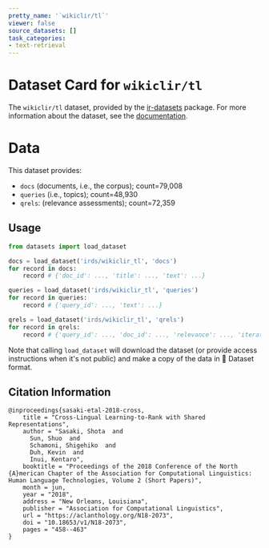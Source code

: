 ```yaml
---
pretty_name: '`wikiclir/tl`'
viewer: false
source_datasets: []
task_categories:
- text-retrieval
---
```


# Dataset Card for `wikiclir/tl`

The `wikiclir/tl` dataset, provided by the [ir-datasets](https://ir-datasets.com/) package.
For more information about the dataset, see the [documentation](https://ir-datasets.com/wikiclir#wikiclir/tl).

# Data

This dataset provides:
 - `docs` (documents, i.e., the corpus); count=79,008
 - `queries` (i.e., topics); count=48,930
 - `qrels`: (relevance assessments); count=72,359


## Usage

```python
from datasets import load_dataset

docs = load_dataset('irds/wikiclir_tl', 'docs')
for record in docs:
    record # {'doc_id': ..., 'title': ..., 'text': ...}

queries = load_dataset('irds/wikiclir_tl', 'queries')
for record in queries:
    record # {'query_id': ..., 'text': ...}

qrels = load_dataset('irds/wikiclir_tl', 'qrels')
for record in qrels:
    record # {'query_id': ..., 'doc_id': ..., 'relevance': ..., 'iteration': ...}

```

Note that calling `load_dataset` will download the dataset (or provide access instructions when it's not public) and make a copy of the
data in 🤗 Dataset format.

## Citation Information

```
@inproceedings{sasaki-etal-2018-cross,
    title = "Cross-Lingual Learning-to-Rank with Shared Representations",
    author = "Sasaki, Shota  and
      Sun, Shuo  and
      Schamoni, Shigehiko  and
      Duh, Kevin  and
      Inui, Kentaro",
    booktitle = "Proceedings of the 2018 Conference of the North {A}merican Chapter of the Association for Computational Linguistics: Human Language Technologies, Volume 2 (Short Papers)",
    month = jun,
    year = "2018",
    address = "New Orleans, Louisiana",
    publisher = "Association for Computational Linguistics",
    url = "https://aclanthology.org/N18-2073",
    doi = "10.18653/v1/N18-2073",
    pages = "458--463"
}
```
